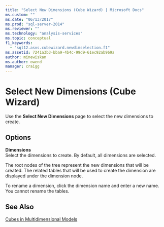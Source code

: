 ```yaml
---
title: "Select New Dimensions (Cube Wizard) | Microsoft Docs"
ms.custom: ""
ms.date: "06/13/2017"
ms.prod: "sql-server-2014"
ms.reviewer: ""
ms.technology: "analysis-services"
ms.topic: conceptual
f1_keywords: 
  - "sql12.asvs.cubewizard.newdimselection.f1"
ms.assetid: 7241a3b3-bba9-4b4c-99d9-61ec92ab969a
author: minewiskan
ms.author: owend
manager: craigg
---
```

# Select New Dimensions (Cube Wizard)
  Use the **Select New Dimensions** page to select the new dimensions to create.  
  
## Options  
 **Dimensions**  
 Select the dimensions to create. By default, all dimensions are selected.  
  
 The root nodes of the tree represent the new dimensions that will be created. The related tables that will be used to create the dimension are displayed under the dimension node.  
  
 To rename a dimension, click the dimension name and enter a new name. You cannot rename the tables.  
  
## See Also  
 [Cubes in Multidimensional Models](multidimensional-models/cubes-in-multidimensional-models.md)  
  
  
